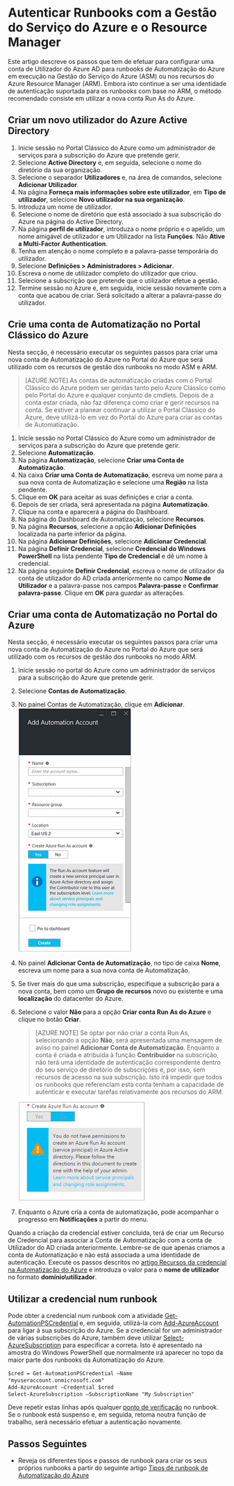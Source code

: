 <properties
   pageTitle="Configurar Conta de Utilizador do Azure AD | Microsoft Azure"
   description="Este artigo descreve como configurar a credencial da conta de Utilizador do Azure AD para runbooks na Automatização do Azure para efetuar a autenticação no ARM e ASM."
   services="automation"
   documentationCenter=""
   authors="MGoedtel"
   manager="jwhit"
   editor="tysonn"
   keywords="utilizador do azure active directory, gestão do serviço do azure, conta de utilizador do azure ad" />
<tags
   ms.service="automation"
   ms.devlang="na"
   ms.topic="get-started-article"
   ms.tgt_pltfrm="na"
   ms.workload="infrastructure-services"
   ms.date="09/12/2016"
   ms.author="magoedte" />


# Autenticar Runbooks com a Gestão do Serviço do Azure e o Resource Manager

Este artigo descreve os passos que tem de efetuar para configurar uma conta de Utilizador do Azure AD para runbooks de Automatização do Azure em execução na Gestão do Serviço do Azure (ASM) ou nos recursos do Azure Resource Manager (ARM).  Embora isto continue a ser uma identidade de autenticação suportada para os runbooks com base no ARM, o método recomendado consiste em utilizar a nova conta Run As do Azure.       

## Criar um novo utilizador do Azure Active Directory

1. Inicie sessão no Portal Clássico do Azure como um administrador de serviços para a subscrição do Azure que pretende gerir.
2. Selecione **Active Directory** e, em seguida, selecione o nome do diretório da sua organização.
3. Selecione o separador **Utilizadores** e, na área de comandos, selecione **Adicionar Utilizador**.
4. Na página **Forneça mais informações sobre este utilizador**, em **Tipo de utilizador**, selecione **Novo utilizador na sua organização**.
5. Introduza um nome de utilizador.  
6. Selecione o nome de diretório que está associado à sua subscrição do Azure na página do Active Directory.
7. Na página **perfil de utilizador**, introduza o nome próprio e o apelido, um nome amigável de utilizador e um Utilizador na lista **Funções**.  Não **Ative a Multi-Factor Authentication**.
8. Tenha em atenção o nome completo e a palavra-passe temporária do utilizador.
9. Selecione **Definições > Administradores > Adicionar**.
10. Escreva o nome de utilizador completo do utilizador que criou.
11. Selecione a subscrição que pretende que o utilizador efetue a gestão.
12. Termine sessão no Azure e, em seguida, inicie sessão novamente com a conta que acabou de criar. Será solicitado a alterar a palavra-passe do utilizador.


## Crie uma conta de Automatização no Portal Clássico do Azure
Nesta secção, é necessário executar os seguintes passos para criar uma nova conta de Automatização do Azure no Portal do Azure que será utilizado com os recursos de gestão dos runbooks no modo ASM e ARM.  

>[AZURE.NOTE] As contas de automatização criadas com o Portal Clássico do Azure podem ser geridas tanto pelo Azure Clássico como pelo Portal do Azure e qualquer conjunto de cmdlets. Depois de a conta estar criada, não faz diferença como criar e gerir recursos na conta. Se estiver a planear continuar a utilizar o Portal Clássico do Azure, deve utilizá-lo em vez do Portal do Azure para criar as contas de Automatização.


1. Inicie sessão no Portal Clássico do Azure como um administrador de serviços para a subscrição do Azure que pretende gerir.
2. Selecione **Automatização**.
3. Na página **Automatização**, selecione **Criar uma Conta de Automatização**.
4. Na caixa **Criar uma Conta de Automatização**, escreva um nome para a sua nova conta de Automatização e selecione uma **Região** na lista pendente.  
5. Clique em **OK** para aceitar as suas definições e criar a conta.
6. Depois de ser criada, será apresentada na página **Automatização**.
7. Clique na conta e aparecerá a página do Dashboard.  
8. Na página do Dashboard de Automatização, selecione **Recursos**.
9. Na página **Recursos**, selecione a opção **Adicionar Definições** localizada na parte inferior da página.
10. Na página **Adicionar Definições**, selecione **Adicionar Credencial**.
11. Na página **Definir Credencial**, selecione **Credencial do Windows PowerShell** na lista pendente **Tipo de Credencial** e dê um nome à credencial.
12. Na página seguinte **Definir Credencial**, escreva o nome de utilizador da conta de utilizador do AD criada anteriormente no campo **Nome de Utilizador** e a palavra-passe nos campos **Palavra-passe** e **Confirmar palavra-passe**. Clique em **OK** para guardar as alterações.

## Criar uma conta de Automatização no Portal do Azure

Nesta secção, é necessário executar os seguintes passos para criar uma nova conta de Automatização do Azure no Portal do Azure que será utilizado com os recursos de gestão dos runbooks no modo ARM.  

1. Inicie sessão no portal do Azure como um administrador de serviços para a subscrição do Azure que pretende gerir.
2. Selecione **Contas de Automatização**.
3. No painel Contas de Automatização, clique em **Adicionar**.<br>![Adicionar Conta de Automatização](media/automation-sec-configure-azure-runas-account/add-automation-acct-properties.png)
2. No painel **Adicionar Conta de Automatização**, no tipo de caixa **Nome**, escreva um nome para a sua nova conta de Automatização.
5. Se tiver mais do que uma subscrição, especifique a subscrição para a nova conta, bem como um **Grupo de recursos** novo ou existente e uma **localização** do datacenter do Azure.
3. Selecione o valor **Não** para a opção **Criar conta Run As do Azure** e clique no botão **Criar**.  

    >[AZURE.NOTE] Se optar por não criar a conta Run As, selecionando a opção **Não**, será apresentada uma mensagem de aviso no painel **Adicionar Conta de Automatização**.  Enquanto a conta é criada e atribuída à função **Contribuidor** na subscrição, não terá uma identidade de autenticação correspondente dentro do seu serviço de diretório de subscrições e, por isso, sem recursos de acesso na sua subscrição.  Isto irá impedir que todos os runbooks que referenciam esta conta tenham a capacidade de autenticar e executar tarefas relativamente aos recursos do ARM.

    ![Adicionar Aviso de Conta de Automatização](media/automation-sec-configure-azure-runas-account/add-automation-acct-properties-error.png)

4. Enquanto o Azure cria a conta de automatização, pode acompanhar o progresso em **Notificações** a partir do menu.

Quando a criação da credencial estiver concluída, terá de criar um Recurso de Credencial para associar a Conta de Automatização com a conta de Utilizador do AD criada anteriormente.  Lembre-se de que apenas criamos a conta de Automatização e não está associada a uma identidade de autenticação.  Execute os passos descritos no [artigo Recursos da credencial na Automatização do Azure](../automation/automation-credentials.md#creating-a-new-credential) e introduza o valor para o **nome de utilizador** no formato **domínio\utilizador**.

## Utilizar a credencial num runbook

Pode obter a credencial num runbook com a atividade [Get-AutomationPSCredential](http://msdn.microsoft.com/library/dn940015.aspx) e, em seguida, utilizá-la com [Add-AzureAccount](http://msdn.microsoft.com/library/azure/dn722528.aspx) para ligar à sua subscrição do Azure. Se a credencial for um administrador de várias subscrições do Azure, também deve utilizar [Select-AzureSubscription](http://msdn.microsoft.com/library/dn495203.aspx) para especificar a correta. Isto é apresentado na amostra do Windows PowerShell que normalmente irá aparecer no topo da maior parte dos runbooks da Automatização do Azure.

    $cred = Get-AutomationPSCredential –Name "myuseraccount.onmicrosoft.com"
    Add-AzureAccount –Credential $cred
    Select-AzureSubscription –SubscriptionName "My Subscription"

Deve repetir estas linhas após qualquer [ponto de verificação](http://technet.microsoft.com/library/dn469257.aspx#bk_Checkpoints) no runbook. Se o runbook está suspenso e, em seguida, retoma noutra função de trabalho, será necessário efetuar a autenticação novamente.

## Passos Seguintes
* Reveja os diferentes tipos e passos de runbook para criar os seus próprios runbooks a partir do seguinte artigo [Tipos de runbook de Automatização do Azure](../automation/automation-runbook-types.md)



<!--HONumber=Sep16_HO3-->


